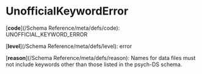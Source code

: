 # UnofficialKeywordError

[**code**](/Schema Reference/meta/defs/code): UNOFFICIAL_KEYWORD_ERROR

[**level**](/Schema Reference/meta/defs/level): error

[**reason**](/Schema Reference/meta/defs/reason): Names for data files must not include keywords other than those listed in the psych-DS schema.